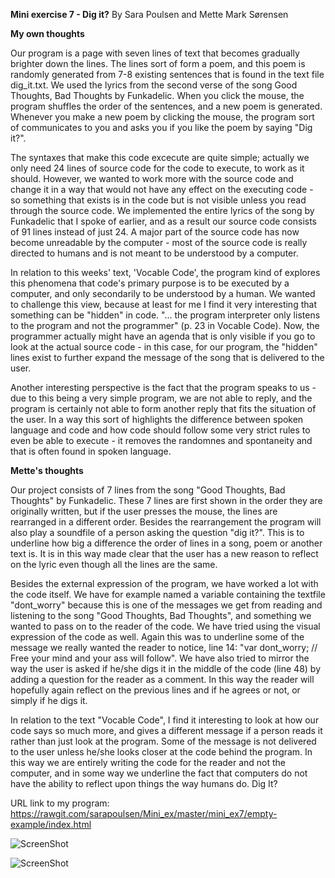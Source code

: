 **Mini exercise 7 - Dig it?**
By Sara Poulsen and Mette Mark Sørensen 

**My own thoughts**

Our program is a page with seven lines of text that becomes gradually brighter down the lines. The lines sort of form a poem, and this poem is randomly generated from 7-8 existing sentences that is found in the text file dig_it.txt. We used the lyrics from the second verse of the song Good Thoughts, Bad Thoughts by Funkadelic. When you click the mouse, the program shuffles the order of the sentences, and a new poem is generated. Whenever you make a new poem by clicking the mouse, the program sort of communicates to you and asks you if you like the poem by saying "Dig it?". 

The syntaxes that make this code excecute are quite simple; actually we only need 24 lines of source code for the code to execute, to work as it should. However, we wanted to work more with the source code and change it in a way that would not have any effect on the executing code - so something that exists is in the code but is not visible unless you read through the source code. We implemented the entire lyrics of the song by Funkadelic that I spoke of earlier, and as a result our source code consists of 91 lines instead of just 24. A major part of the source code has now become unreadable by the computer - most of the source code is really directed to humans and is not meant to be understood by a computer.

In relation to this weeks' text, 'Vocable Code', the program kind of explores this phenomena that code's primary purpose is to be executed by a computer, and only secondarily to be understood by a human. We wanted to challenge this view, because at least for me I find it very interesting that something can be "hidden" in code. "... the program interpreter only listens to the program and not the programmer" (p. 23 in Vocable Code). Now, the programmer actually might have an agenda that is only visible if you go to look at the actual source code - in this case, for our program, the "hidden" lines exist to further expand the message of the song that is delivered to the user. 

Another interesting perspective is the fact that the program speaks to us - due to this being a very simple program, we are not able to reply, and the program is certainly not able to form another reply that fits the situation of the user. In a way this sort of highlights the difference between spoken language and code and how code should follow some very strict rules to even be able to execute - it removes the randomnes and spontaneity and  that is often found in spoken language. 

**Mette's thoughts**

Our project consists of 7 lines from the song "Good Thoughts, Bad Thoughts" by Funkadelic. These 7 lines are first shown in the order they are originally written, but if the user presses the mouse, the lines are rearranged in a different order. Besides the rearrangement the program will also play a soundfile of a person asking the question "dig it?". This is to underline how big a difference the order of lines in a song, poem or another text is. It is in this way made clear that the user has a new reason to reflect on the lyric even though all the lines are the same.

Besides the external expression of the program, we have worked a lot with the code itself. We have for example named a variable containing the textfile "dont_worry" because this is one of the messages we get from reading and listening to the song "Good Thoughts, Bad Thoughts", and something we wanted to pass on to the reader of the code. We have tried using the visual expression of the code as well. Again this was to underline some of the message we really wanted the reader to notice, line 14: "var dont_worry; // Free your mind and your ass will follow". We have also tried to mirror the way the user is asked if he/she digs it in the middle of the code (line 48) by adding a question for the reader as a comment. In this way the reader will hopefully again reflect on the previous lines and if he agrees or not, or simply if he digs it.

In relation to the text "Vocable Code", I find it interesting to look at how our code says so much more, and gives a different message if a person reads it rather than just look at the program. Some of the message is not delivered to the user unless he/she looks closer at the code behind the program. In this way we are entirely writing the code for the reader and not the computer, and in some way we underline the fact that computers do not have the ability to reflect upon things the way humans do. Dig It?


URL link to my program: https://rawgit.com/sarapoulsen/Mini_ex/master/mini_ex7/empty-example/index.html

![ScreenShot](https://github.com/sarapoulsen/Mini_ex/blob/master/mini_ex7/Sk%C3%A6rmbillede%202018-03-23%20kl.%2013.25.56.png)

![ScreenShot](https://github.com/sarapoulsen/Mini_ex/blob/master/mini_ex7/Sk%C3%A6rmbillede%202018-03-23%20kl.%2013.26.22.png)
